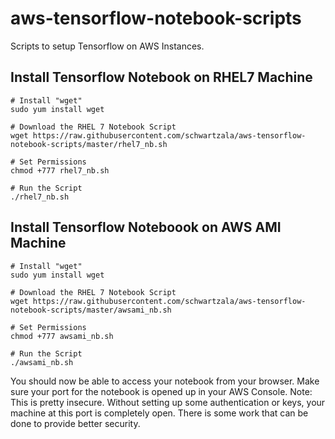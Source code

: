# aws-tensorflow-notebook-scripts
Scripts to setup Tensorflow on AWS Instances.

## Install Tensorflow Notebook on RHEL7 Machine

```
# Install "wget"  
sudo yum install wget

# Download the RHEL 7 Notebook Script  
wget https://raw.githubusercontent.com/schwartzala/aws-tensorflow-notebook-scripts/master/rhel7_nb.sh

# Set Permissions  
chmod +777 rhel7_nb.sh

# Run the Script
./rhel7_nb.sh
```

## Install Tensorflow Noteboook on AWS AMI Machine

```
# Install "wget"  
sudo yum install wget

# Download the RHEL 7 Notebook Script  
wget https://raw.githubusercontent.com/schwartzala/aws-tensorflow-notebook-scripts/master/awsami_nb.sh

# Set Permissions  
chmod +777 awsami_nb.sh

# Run the Script  
./awsami_nb.sh
```

You should now be able to access your notebook from your browser.
Make sure your port for the notebook is opened up in your AWS Console.
Note: This is pretty insecure. Without setting up some authentication or keys, your machine at this port is completely open. There is some work that can be done to provide better security.
